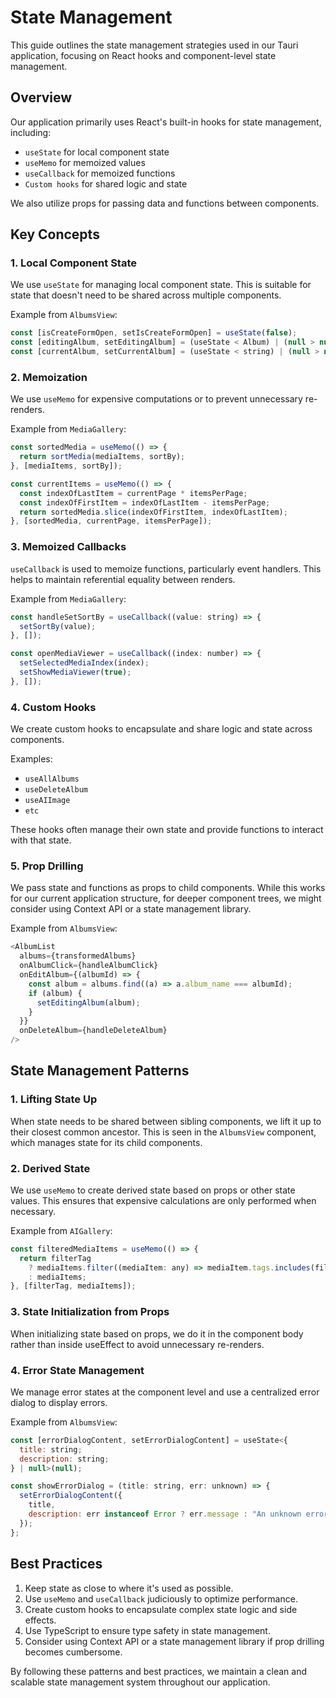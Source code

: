 # State Management

This guide outlines the state management strategies used in our Tauri application, focusing on React hooks and component-level state management.

## Overview

Our application primarily uses React's built-in hooks for state management, including:

- `useState` for local component state
- `useMemo` for memoized values
- `useCallback` for memoized functions
- `Custom hooks` for shared logic and state

We also utilize props for passing data and functions between components.

## Key Concepts

### 1. Local Component State

We use `useState` for managing local component state. This is suitable for state that doesn't need to be shared across multiple components.

Example from `AlbumsView`:

```javascript
const [isCreateFormOpen, setIsCreateFormOpen] = useState(false);
const [editingAlbum, setEditingAlbum] = (useState < Album) | (null > null);
const [currentAlbum, setCurrentAlbum] = (useState < string) | (null > null);
```

### 2. Memoization

We use `useMemo` for expensive computations or to prevent unnecessary re-renders.

Example from `MediaGallery`:

```javascript
const sortedMedia = useMemo(() => {
  return sortMedia(mediaItems, sortBy);
}, [mediaItems, sortBy]);

const currentItems = useMemo(() => {
  const indexOfLastItem = currentPage * itemsPerPage;
  const indexOfFirstItem = indexOfLastItem - itemsPerPage;
  return sortedMedia.slice(indexOfFirstItem, indexOfLastItem);
}, [sortedMedia, currentPage, itemsPerPage]);
```

### 3. Memoized Callbacks

`useCallback` is used to memoize functions, particularly event handlers. This helps to maintain referential equality between renders.

Example from `MediaGallery`:

```javascript
const handleSetSortBy = useCallback((value: string) => {
  setSortBy(value);
}, []);

const openMediaViewer = useCallback((index: number) => {
  setSelectedMediaIndex(index);
  setShowMediaViewer(true);
}, []);
```

### 4. Custom Hooks

We create custom hooks to encapsulate and share logic and state across components.

Examples:

- `useAllAlbums`
- `useDeleteAlbum`
- `useAIImage`
- `etc`

These hooks often manage their own state and provide functions to interact with that state.

### 5. Prop Drilling

We pass state and functions as props to child components. While this works for our current application structure, for deeper component trees, we might consider using Context API or a state management library.

Example from `AlbumsView`:

```javascript
<AlbumList
  albums={transformedAlbums}  
  onAlbumClick={handleAlbumClick}
  onEditAlbum={(albumId) => {
    const album = albums.find((a) => a.album_name === albumId);
    if (album) {
      setEditingAlbum(album);
    }
  }}
  onDeleteAlbum={handleDeleteAlbum}
/>
```

## State Management Patterns

### 1. Lifting State Up

When state needs to be shared between sibling components, we lift it up to their closest common ancestor. This is seen in the `AlbumsView` component, which manages state for its child components.

### 2. Derived State

We use `useMemo` to create derived state based on props or other state values. This ensures that expensive calculations are only performed when necessary.

Example from `AIGallery`:

```javascript
const filteredMediaItems = useMemo(() => {
  return filterTag
    ? mediaItems.filter((mediaItem: any) => mediaItem.tags.includes(filterTag))
    : mediaItems;
}, [filterTag, mediaItems]);
```

### 3. State Initialization from Props

When initializing state based on props, we do it in the component body rather than inside useEffect to avoid unnecessary re-renders.

### 4. Error State Management

We manage error states at the component level and use a centralized error dialog to display errors.

Example from `AlbumsView`:

```javascript
const [errorDialogContent, setErrorDialogContent] = useState<{
  title: string;
  description: string;
} | null>(null);

const showErrorDialog = (title: string, err: unknown) => {
  setErrorDialogContent({
    title,
    description: err instanceof Error ? err.message : "An unknown error occurred",
  });
};
```

## Best Practices

1. Keep state as close to where it's used as possible.
2. Use `useMemo` and `useCallback` judiciously to optimize performance.
3. Create custom hooks to encapsulate complex state logic and side effects.
4. Use TypeScript to ensure type safety in state management.
5. Consider using Context API or a state management library if prop drilling becomes cumbersome.

By following these patterns and best practices, we maintain a clean and scalable state management system throughout our application.
